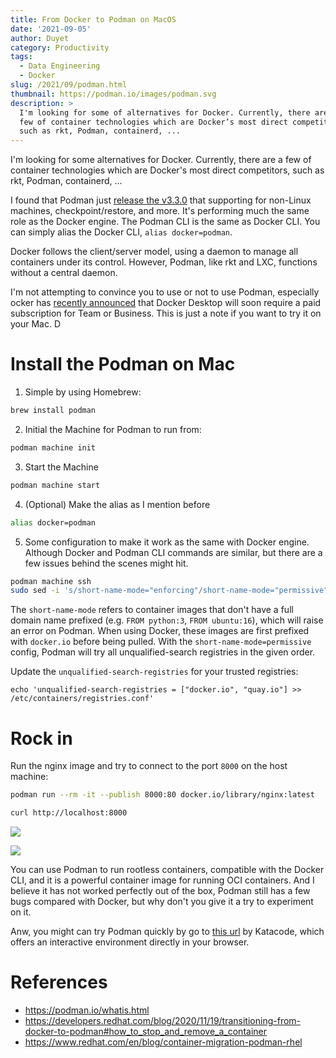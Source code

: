```yaml
---
title: From Docker to Podman on MacOS
date: '2021-09-05'
author: Duyet
category: Productivity
tags:
  - Data Engineering
  - Docker
slug: /2021/09/podman.html
thumbnail: https://podman.io/images/podman.svg
description: >
  I'm looking for some of alternatives for Docker. Currently, there are a 
  few of container technologies which are Docker’s most direct competitors, 
  such as rkt, Podman, containerd, ...
---
```


I'm looking for some alternatives for Docker. Currently, there are a
few of container technologies which are Docker's most direct competitors,
such as rkt, Podman, containerd, ...

I found that Podman just [release the v3.3.0](https://twitter.com/Podman_io/status/1432800271873323010)
that supporting for non-Linux machines, checkpoint/restore, and more.
It's performing much the same role as the Docker engine.
The Podman CLI is the same as Docker CLI. You can simply alias the Docker CLI, `alias docker=podman`.

Docker follows the client/server model, using a daemon to manage all containers under its control.
However, Podman, like rkt and LXC, functions without a central daemon.

I'm not attempting to convince you to use or not to use Podman, especially ocker has
[recently announced](https://www.docker.com/blog/updating-product-subscriptions/)
that Docker Desktop will soon require a paid subscription for Team or Business.
This is just a note if you want to try it on your Mac.
D

# Install the Podman on Mac

1. Simple by using Homebrew:

```bash
brew install podman
```

2. Initial the Machine for Podman to run from:

```bash
podman machine init
```

3. Start the Machine

```bash
podman machine start
```

4. (Optional) Make the alias as I mention before

```bash
alias docker=podman
```

5. Some configuration to make it work as the same with Docker engine. Although Docker and Podman CLI commands are similar,
   but there are a few issues behind the scenes might hit.

```bash
podman machine ssh
sudo sed -i 's/short-name-mode="enforcing"/short-name-mode="permissive"/g' /etc/containers/registries.conf
```

The `short-name-mode` refers to container images that don't have a full domain name prefixed (e.g. `FROM python:3`, `FROM ubuntu:16`),
which will raise an error on Podman. When using Docker, these images are first prefixed with `docker.io` before being pulled.
With the `short-name-mode=permissive` config, Podman will try all unqualified-search registries in the given order.

Update the `unqualified-search-registries` for your trusted registries:

```
echo 'unqualified-search-registries = ["docker.io", "quay.io"] >> /etc/containers/registries.conf'
```

# Rock in

Run the nginx image and try to connect to the port `8000` on the host machine:

```bash
podman run --rm -it --publish 8000:80 docker.io/library/nginx:latest
```

```bash
curl http://localhost:8000
```

![](/media/2021/09/podman.png)

![](/media/2021/09/podman-nginx.png)

You can use Podman to run rootless containers, compatible with the Docker CLI,
and it is a powerful container image for running OCI containers.
And I believe it has not worked perfectly out of the box, Podman still has a few bugs compared with Docker,
but why don't you give it a try to experiment on it.

Anw, you might can try Podman quickly by go to [this url](https://www.katacoda.com/courses/containers-without-docker/running-containers-with-podman)
by Katacode, which offers an interactive environment directly in your browser.

# References

- https://podman.io/whatis.html
- https://developers.redhat.com/blog/2020/11/19/transitioning-from-docker-to-podman#how_to_stop_and_remove_a_container
- https://www.redhat.com/en/blog/container-migration-podman-rhel
